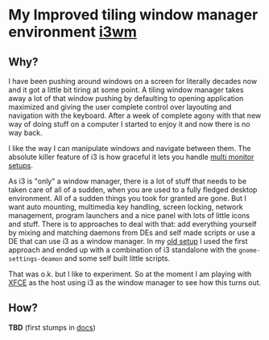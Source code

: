 # My Improved tiling window manager environment [i3wm](https://i3wm.org/)

## Why?

I have been pushing around windows on a screen for literally decades now and it got a little bit tiring at some point. A tiling window manager takes away a lot of that window pushing by defaulting to opening application maximized and giving the user complete control over layouting and navigation with the keyboard. After a week of complete agony with that new way of doing stuff on a computer I started to enjoy it and now there is no way back.

I like the way I can manipulate windows and navigate between them. The absolute killer feature of i3 is how graceful it lets you handle [multi monitor setups](http://i3wm.org/docs/userguide.html#multi_monitor). 

As i3 is "only" a window manager, there is a lot of stuff that needs to be taken care of all of a sudden, when you are used to a fully fledged desktop environment. All of a sudden things you took for granted are gone. But I want auto mounting, multimedia key handling, screen locking, network management, program launchers and a nice panel with lots of little icons and stuff. There is to approaches to deal with that: add everything yourself by mixing and matching daemons from DEs and self made scripts or use a DE that can use i3 as a window manager. In my [old setup](https://github.com/obestwalter/i3config/tree/stable-gnome-setup) I used the first approach and ended up with a combination of i3 standalone with the `gnome-settings-deamon` and some self built little scripts. 

That was o.k. but I like to experiment. So at the moment I am playing with [XFCE](http://www.xfce.org) as the host using i3 as the window manager to see how this turns out.

## How?

**TBD** (first stumps in [docs](docs/))

